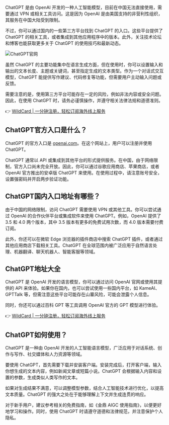 ChatGPT 是由 OpenAI 开发的一种人工智能模型，目前在中国无法直接使用，需要通过 VPN 或相关工具访问。这是因为 OpenAI 是由美国支持的非营利性组织，其服务在中国大陆受到限制。

不过，你可以通过国内的一些第三方平台找到 ChatGPT 的入口。这些平台提供了 ChatGPT 的相关工具，或者集成到其他应用程序中的版本。此外，关注技术论坛和博客也能获取更多关于 ChatGPT 的使用技巧和最新动态。

![ChatGPT官网](https://images.unsplash.com/photo-1591696331111-ef9586a5b17a?q=80&w=3870&auto=format&fit=crop&ixlib=rb-4.0.3&ixid=M3wxMjA3fDB8MHxwaG90by1wYWdlfHx8fGVufDB8fHx8fA==)

虽然 ChatGPT 的主要功能集中在语言生成方面，但在使用时，你可以设置输入和输出的文本长度、主题或关键词，甚至指定生成的文本类型。作为一个对话式交互模型，ChatGPT 能提供写作建议、代码修复等功能，但需要用户主动输入问题或反馈。

需要注意的是，使用第三方平台可能存在一定的风险，例如非法内容或安全问题。因此，在使用 ChatGPT 时，请务必谨慎操作，并遵守相关法律法规和道德准则。

👉 [WildCard | 一分钟注册，轻松订阅海外线上服务](https://bit.ly/bewildcard)

## ChatGPT官方入口是什么？

ChatGPT 的官方入口是 [openai.com](https://openai.com)。在这个网站上，用户可以注册并使用 ChatGPT。

ChatGPT 通常以 API 或集成到其他平台的形式提供服务。在中国，由于网络限制，官方入口尚未完全开放。因此，你可以通过谷歌应用商店、苹果商店，或者 OpenAI 官方推出的安卓版 ChatGPT 来使用。在使用过程中，请注意账号安全，设置强密码并开启两步验证功能。

## ChatGPT国内入口地址有哪些？

由于中国的网络限制，访问 ChatGPT 需要使用 VPN 或其他工具。你可以尝试通过 OpenAI 的合作伙伴平台或集成软件来使用 ChatGPT。例如，OpenAI 提供了 3.5 和 4.0 两个版本，其中 3.5 版本有更多的免费试用次数，而 4.0 版本需要付费订阅。

此外，你还可以在微软 Edge 浏览器的插件商店中搜索 ChatGPT 插件，或者通过其他应用商店下载相关工具。ChatGPT 在全球范围内被广泛应用于自然语言处理、机器翻译、聊天机器人、智能客服等领域。

## ChatGPT地址大全

ChatGPT 是 OpenAI 开发的语言模型，你可以通过访问 OpenAI 官网或使用其提供的 API 来体验。如果你在国内，也可以尝试使用一些国内平台，如 KameAI、GPTTalk 等，但需注意这些平台可能存在山寨风险，可能会泄露个人信息。

同时，你还可以通过百科 GPT 等工具调用 OpenAI 官方的 GPT 模型进行体验。

👉 [WildCard | 一分钟注册，轻松订阅海外线上服务](https://bit.ly/bewildcard)

## ChatGPT如何使用？

ChatGPT 是一种由 OpenAI 开发的人工智能语言模型，广泛应用于对话系统、创作与写作、社交媒体和人力资源等领域。

要使用 ChatGPT，首先需要下载并安装客户端。安装完成后，打开客户端，输入你想生成的文本内容，例如新闻文章或短篇小说。ChatGPT 会根据输入内容和设置的参数，生成类似人类写作的文本。

如果对生成结果不满意，可以调整模型参数，结合人工智能技术进行优化，以提高文本质量。ChatGPT 的强大之处在于能够理解上下文并生成连贯的响应。

对于新手用户，建议参考相关的免费指南，如《金鼎 AIGC 使用指南》，以便更好地学习和操作。同时，使用 ChatGPT 时请遵守道德和法律规范，并注意保护个人隐私。